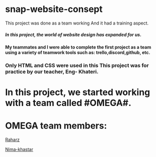 # snap-website-consept
<p>This project was done as a team working
And it had a training aspect.</p>
<h5>In this project, the world of website design has expanded for us.</h5>
<h4>My teammates and I were able to complete the first project as a team using a variety of teamwork tools such as: trello,discord,github, etc.</h4>
<h3>Only HTML and CSS were used in this
This project was for practice by our teacher, Eng- Khateri.</h3>

<h1> In this project, we started working with a team called #OMEGA#.</h1>

<h1>OMEGA team members:</h1> 
<a href="https://github.com/raharz/">Raharz</a>


<a href="https://github.com/N-Pizll/">Nima-khastar</a>
